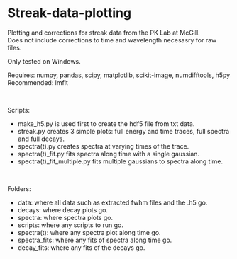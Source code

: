 # Streak-data-plotting
Plotting and corrections for streak data from the PK Lab at McGill.<br/> Does not include corrections to time and wavelength necesasry for raw files.  

Only tested on Windows.

Requires:  numpy, pandas, scipy, matplotlib, scikit-image, numdifftools, h5py
Recommended: lmfit

<br/>

Scripts:

  - make_h5.py is used first to create the hdf5 file from txt data. 
  - streak.py creates 3 simple plots: full energy and time traces, full spectra and full decays. 
  - spectra(t).py creates spectra at varying times of the trace.
  - spectra(t)_fit.py fits spectra along time with a single gaussian.
  - spectra(t)_fit_multiple.py fits multiple gaussians to spectra along time. 

<br/>

Folders:

  - data: where all data such as extracted fwhm files and the .h5 go.
  - decays: where decay plots go.
  - spectra: where spectra plots go.
  - scripts: where any scripts to run go.
  - spectra(t): where any spectra plot along time go.
  - spectra_fits: where any fits of spectra along time go.
  - decay_fits: where any fits of the decays go.

<br/>
